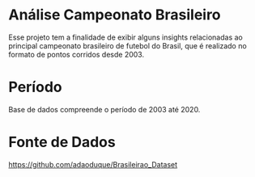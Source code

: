 # Análise Campeonato Brasileiro
Esse projeto tem a finalidade de exibir alguns insights relacionadas ao principal campeonato brasileiro de futebol do Brasil, que é realizado no formato de pontos corridos desde 2003.

# Período
Base de dados compreende o período de 2003 até 2020.

# Fonte de Dados
https://github.com/adaoduque/Brasileirao_Dataset
